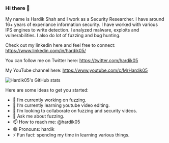### Hi there 👋

My name is Hardik Shah and I work as a Security Researcher. I have around 16+ years of experiance information security. I have worked with various IPS engines to write detection. I analyzed malware, exploits and vulnerabilities. I also do lot of fuzzing and bug hunting.

Check out my linkedin here and feel free to connect: https://www.linkedin.com/in/hardik05/

You can follow me on Twitter here: https://twitter.com/hardik05

My YouTube channel here: https://www.youtube.com/c/MrHardik05

![Hardik05's GitHub stats](https://github-readme-stats.vercel.app/api?username=hardik05&count_private=true)

Here are some ideas to get you started:

- 🔭 I’m currently working on fuzzing.
- 🌱 I’m currently learning youtube video editing.
- 👯 I’m looking to collaborate on fuzzing and security videos.
- 💬 Ask me about fuzzing.
- 📫 How to reach me: @hardik05
- 😄 Pronouns: hardik
- ⚡ Fun fact: spending my time in learning various things.

